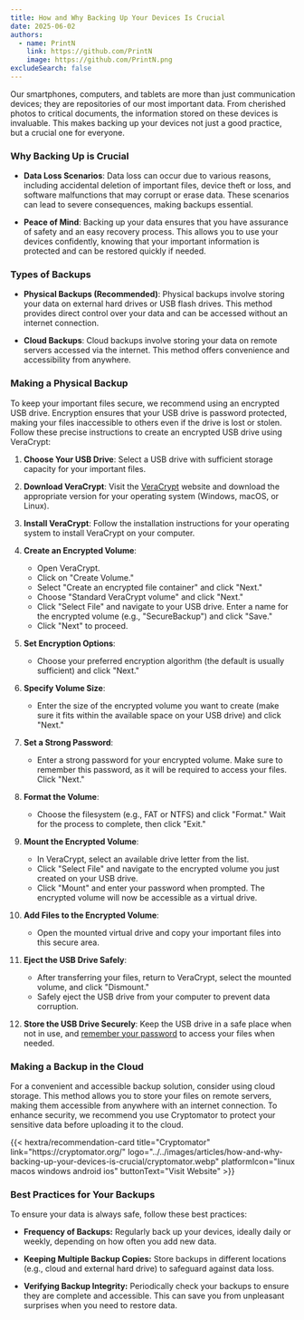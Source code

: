 ```yaml
---
title: How and Why Backing Up Your Devices Is Crucial
date: 2025-06-02
authors:
  - name: PrintN
    link: https://github.com/PrintN
    image: https://github.com/PrintN.png
excludeSearch: false
---
```

Our smartphones, computers, and tablets are more than just communication devices; they are repositories of our most important data. From cherished photos to critical documents, the information stored on these devices is invaluable. This makes backing up your devices not just a good practice, but a crucial one for everyone.

### Why Backing Up is Crucial
- **Data Loss Scenarios**: Data loss can occur due to various reasons, including accidental deletion of important files, device theft or loss, and software malfunctions that may corrupt or erase data. These scenarios can lead to severe consequences, making backups essential.

- **Peace of Mind**: Backing up your data ensures that you have assurance of safety and an easy recovery process. This allows you to use your devices confidently, knowing that your important information is protected and can be restored quickly if needed.

### Types of Backups
- **Physical Backups (Recommended)**: Physical backups involve storing your data on external hard drives or USB flash drives. This method provides direct control over your data and can be accessed without an internet connection.

- **Cloud Backups**: Cloud backups involve storing your data on remote servers accessed via the internet. This method offers convenience and accessibility from anywhere.

### Making a Physical Backup
To keep your important files secure, we recommend using an encrypted USB drive. Encryption ensures that your USB drive is password protected, making your files inaccessible to others even if the drive is lost or stolen. Follow these precise instructions to create an encrypted USB drive using VeraCrypt:
1. **Choose Your USB Drive**: Select a USB drive with sufficient storage capacity for your important files.

2. **Download VeraCrypt**: Visit the [VeraCrypt](https://veracrypt.io/) website and download the appropriate version for your operating system (Windows, macOS, or Linux).

3. **Install VeraCrypt**: Follow the installation instructions for your operating system to install VeraCrypt on your computer.

4. **Create an Encrypted Volume**:
   - Open VeraCrypt.
   - Click on "Create Volume."
   - Select "Create an encrypted file container" and click "Next."
   - Choose "Standard VeraCrypt volume" and click "Next."
   - Click "Select File" and navigate to your USB drive. Enter a name for the encrypted volume (e.g., "SecureBackup") and click "Save."
   - Click "Next" to proceed.

5. **Set Encryption Options**:
   - Choose your preferred encryption algorithm (the default is usually sufficient) and click "Next."

6. **Specify Volume Size**:
   - Enter the size of the encrypted volume you want to create (make sure it fits within the available space on your USB drive) and click "Next."

7. **Set a Strong Password**:
   - Enter a strong password for your encrypted volume. Make sure to remember this password, as it will be required to access your files. Click "Next."

8. **Format the Volume**:
   - Choose the filesystem (e.g., FAT or NTFS) and click "Format." Wait for the process to complete, then click "Exit."

9. **Mount the Encrypted Volume**:
    - In VeraCrypt, select an available drive letter from the list.
    - Click "Select File" and navigate to the encrypted volume you just created on your USB drive.
    - Click "Mount" and enter your password when prompted. The encrypted volume will now be accessible as a virtual drive.

10. **Add Files to the Encrypted Volume**:
    - Open the mounted virtual drive and copy your important files into this secure area.

11. **Eject the USB Drive Safely**:
    - After transferring your files, return to VeraCrypt, select the mounted volume, and click "Dismount."
    - Safely eject the USB drive from your computer to prevent data corruption.

12. **Store the USB Drive Securely**: Keep the USB drive in a safe place when not in use, and [remember your password](/articles/how-to-create-strong-passwords-and-store-them-securely) to access your files when needed.

### Making a Backup in the Cloud
For a convenient and accessible backup solution, consider using cloud storage. This method allows you to store your files on remote servers, making them accessible from anywhere with an internet connection. To enhance security, we recommend you use Cryptomator to protect your sensitive data before uploading it to the cloud.
<div class="recommendations">
  <div class="grid">
    {{< hextra/recommendation-card title="Cryptomator" link="https://cryptomator.org/" logo="../../images/articles/how-and-why-backing-up-your-devices-is-crucial/cryptomator.webp" platformIcon="linux macos windows android ios" buttonText="Visit Website" >}}
  </div>
</div>

### Best Practices for Your Backups
To ensure your data is always safe, follow these best practices:
- **Frequency of Backups:** Regularly back up your devices, ideally daily or weekly, depending on how often you add new data.

- **Keeping Multiple Backup Copies:** Store backups in different locations (e.g., cloud and external hard drive) to safeguard against data loss.

- **Verifying Backup Integrity:** Periodically check your backups to ensure they are complete and accessible. This can save you from unpleasant surprises when you need to restore data.